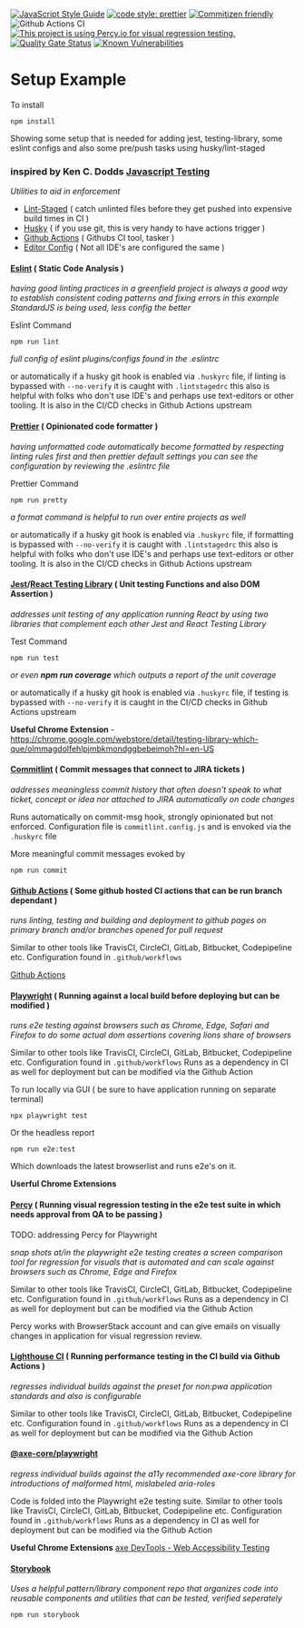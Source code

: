 [![JavaScript Style Guide](https://img.shields.io/badge/code_style-standard-brightgreen.svg)](https://standardjs.com)
[![code style: prettier](https://img.shields.io/badge/code_style-prettier-ff69b4.svg?style=flat-square)](https://github.com/prettier/prettier)
[![Commitizen friendly](https://img.shields.io/badge/commitizen-friendly-brightgreen.svg)](http://commitizen.github.io/cz-cli/)
![Github Actions CI](https://github.com/Loonz806/setup-example/workflows/Github%20Actions%20CI/badge.svg)
[![This project is using Percy.io for visual regression testing.](https://percy.io/static/images/percy-badge.svg)](https://percy.io/47e38cc6/Visual-Testing-Example)
[![Quality Gate Status](https://sonarcloud.io/api/project_badges/measure?project=Loonz806_setup-example&metric=alert_status)](https://sonarcloud.io/dashboard?id=Loonz806_setup-example)
[![Known Vulnerabilities](https://snyk.io/test/github/Loonz806/setup-example/badge.svg)](https://snyk.io/test/github/Loonz806/setup-example)

# Setup Example

To install

```
npm install
```

Showing some setup that is needed for adding jest, testing-library, some eslint configs and also some pre/push tasks using husky/lint-staged

### inspired by Ken C. Dodds [Javascript Testing](https://testingjavascript.com/)

_Utilities to aid in enforcement_

- [Lint-Staged](https://www.npmjs.com/package/lint-staged) ( catch unlinted files before they get pushed into expensive build times in CI )
- [Husky](https://www.npmjs.com/package/husky) ( if you use git, this is very handy to have actions trigger )
- [Github Actions](https://docs.github.com/en/actions) ( Githubs CI tool, tasker )
- [Editor Config](https://editorconfig.org/) ( Not all IDE's are configured the same )

#### [Eslint](https://eslint.org/) ( Static Code Analysis )

_having good linting practices in a greenfield project is always a good way to establish consistent coding patterns and fixing errors_
_in this example StandardJS is being used, less config the better_

Eslint Command

```
npm run lint
```

_full config of eslint plugins/configs found in the .eslintrc_

or automatically if a husky git hook is enabled via `.huskyrc` file, if linting is bypassed with `--no-verify` it is caught with
`.lintstagedrc` this also is helpful with folks who don't use IDE's and perhaps use text-editors or other tooling. It is also in the CI/CD checks in Github Actions upstream

#### [Prettier](https://prettier.io/) ( Opinionated code formatter )

_having unformatted code automatically become formatted by respecting linting rules first and then prettier default settings_
_you can see the configuration by reviewing the .eslintrc file_

Prettier Command

```
npm run pretty
```

_a format command is helpful to run over entire projects as well_

or automatically if a husky git hook is enabled via `.huskyrc` file, if formatting is bypassed with `--no-verify` it is caught with
`.lintstagedrc` this also is helpful with folks who don't use IDE's and perhaps use text-editors or other tooling. It is also in the CI/CD checks in Github Actions upstream

#### [Jest](https://jestjs.io/)/[React Testing Library](https://testing-library.com/docs/react-testing-library/intro/) ( Unit testing Functions and also DOM Assertion )

_addresses unit testing of any application running React by using two libraries that complement each other Jest and React Testing Library_

Test Command

```
npm run test
```

_or even **npm run coverage** which outputs a report of the unit coverage_

or automatically if a husky git hook is enabled via `.huskyrc` file, if testing is bypassed with `--no-verify` it is caught in the CI/CD checks in Github Actions upstream

**Useful Chrome Extension** - <https://chrome.google.com/webstore/detail/testing-library-which-que/olmmagdolfehlpjmbkmondggbebeimoh?hl=en-US>

#### [Commitlint](https://commitlint.js.org/#/) ( Commit messages that connect to JIRA tickets )

_addresses meaningless commit history that often doesn't speak to what ticket, concept or idea nor attached to JIRA automatically on code changes_

Runs automatically on commit-msg hook, strongly opinionated but not enforced. Configuration file is `commitlint.config.js` and is envoked via the `.huskyrc` file

More meaningful commit messages evoked by

```
npm run commit
```

#### [Github Actions](https://docs.github.com/en/actions) ( Some github hosted CI actions that can be run branch dependant )

_runs linting, testing and building and deployment to github pages on primary branch and/or branches opened for pull request_

Similar to other tools like TravisCI, CircleCI, GitLab, Bitbucket, Codepipeline etc. Configuration found in `.github/workflows`

[Github Actions](https://github.com/Loonz806/setup-example/actions)

#### [Playwright](https://playwright.dev/) ( Running against a local build before deploying but can be modified )

_runs e2e testing against browsers such as Chrome, Edge, Safari and Firefox to do some actual dom assertions covering lions share of browsers_

Similar to other tools like TravisCI, CircleCI, GitLab, Bitbucket, Codepipeline etc. Configuration found in `.github/workflows`
Runs as a dependency in CI as well for deployment but can be modified via the Github Action

To run locally via GUI ( be sure to have application running on separate terminal)

```
npx playwright test
```

Or the headless report

```
npm run e2e:test
```

Which downloads the latest browserlist and runs e2e's on it.

**Userful Chrome Extensions**

#### [Percy](https://percy.io) ( Running visual regression testing in the e2e test suite in which needs approval from QA to be passing )

TODO: addressing Percy for Playwright

_snap shots at/in the playwright e2e testing creates a screen comparison tool for regression for visuals that is automated and can scale against browsers such as Chrome, Edge and Firefox_

Similar to other tools like TravisCI, CircleCI, GitLab, Bitbucket, Codepipeline etc. Configuration found in `.github/workflows`
Runs as a dependency in CI as well for deployment but can be modified via the Github Action

Percy works with BrowserStack account and can give emails on visually changes in application for visual regression review.

#### [Lighthouse CI](https://github.com/GoogleChrome/lighthouse-ci) ( Running performance testing in the CI build via Github Actions )

_regresses individual builds against the preset for non:pwa application standards and also is configurable_

Similar to other tools like TravisCI, CircleCI, GitLab, Bitbucket, Codepipeline etc. Configuration found in `.github/workflows`
Runs as a dependency in CI as well for deployment but can be modified via the Github Action

#### [@axe-core/playwright](https://www.npmjs.com/package/@axe-core/playwright)

_regress individual builds against the a11y recommended axe-core library for introductions of malformed html, mislabeled aria-roles_

Code is folded into the Playwright e2e testing suite.
Similar to other tools like TravisCI, CircleCI, GitLab, Bitbucket, Codepipeline etc. Configuration found in `.github/workflows`
Runs as a dependency in CI as well for deployment but can be modified via the Github Action

**Useful Chrome Extensions**
[axe DevTools - Web Accessibility Testing](https://chrome.google.com/webstore/detail/axe-devtools-web-accessib/lhdoppojpmngadmnindnejefpokejbdd?hl=en-US)

#### [Storybook](https://storybook.js.org/)

_Uses a helpful pattern/library component repo that organizes code into reusable components and utilities that can be tested, verified seperately_

```
npm run storybook
```
